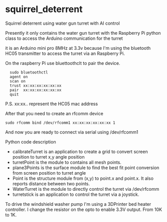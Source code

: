 # squirrel_deterrent
Squirrel deterrent using water gun turret with AI control 

Presently it only contains the water gun turret with  the Raspberry Pi python class to access the Arduino communication for the turret

it is an Arduino mini pro 8MHz at 3.3v because I'm using the bluetooth HC05 transmitter to access the turret via an Raspberry Pi.


On the raspberry Pi  use  bluettoothclt to pair the device.  

      sudo bluetoothctl
      agent on 
      scan on
      trust xx:xx:xx:xx:xx:xx
      pair  xx:xx:xx:xx:xx:xx
      quit
      
 
 P.S. xx:xx.. represent the HC05 mac address
 
 
After that you need to create an rfcomm device

    sudo rfcomm bind /dev/rfcomm1 xx:xx:xx:xx:xx:xx 1

And now you are ready to connect via serial using /dev/rfcomm1

Python code description
- calibrateTurret is an application to create a grid to convert screen position to  turret x,y angle position
- turretPoint  is the module to contains all mesh points.
- plane3Points is the surface module to find the best fit point conversion from screen position to  turret angle
- Point is the structure module   from (x,y) to point.x and point.x. It also reports distance between two points.
- WaterTurret is the module to directly control the turret via /dev/rfcomm
- turretstick is an application to control the turret via a joystick.

To drive the  windshield washer pump I'm using a 3DPrinter bed heater controller. I change the resistor on the opto to enable 3.3V output. From 10K to 1K.



